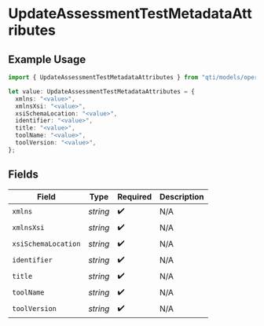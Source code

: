 # UpdateAssessmentTestMetadataAttributes

## Example Usage

```typescript
import { UpdateAssessmentTestMetadataAttributes } from "qti/models/operations";

let value: UpdateAssessmentTestMetadataAttributes = {
  xmlns: "<value>",
  xmlnsXsi: "<value>",
  xsiSchemaLocation: "<value>",
  identifier: "<value>",
  title: "<value>",
  toolName: "<value>",
  toolVersion: "<value>",
};
```

## Fields

| Field               | Type                | Required            | Description         |
| ------------------- | ------------------- | ------------------- | ------------------- |
| `xmlns`             | *string*            | :heavy_check_mark:  | N/A                 |
| `xmlnsXsi`          | *string*            | :heavy_check_mark:  | N/A                 |
| `xsiSchemaLocation` | *string*            | :heavy_check_mark:  | N/A                 |
| `identifier`        | *string*            | :heavy_check_mark:  | N/A                 |
| `title`             | *string*            | :heavy_check_mark:  | N/A                 |
| `toolName`          | *string*            | :heavy_check_mark:  | N/A                 |
| `toolVersion`       | *string*            | :heavy_check_mark:  | N/A                 |